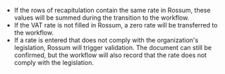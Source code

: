 
- If the rows of recapitulation contain the same rate in Rossum, these values will be summed during the transition to the workflow.
- If the VAT rate is not filled in Rossum, a zero rate will be transferred to the workflow.
- If a rate is entered that does not comply with the organization's legislation, Rossum will trigger validation. The document can still be confirmed, but the workflow will also record that the rate does not comply with the legislation.